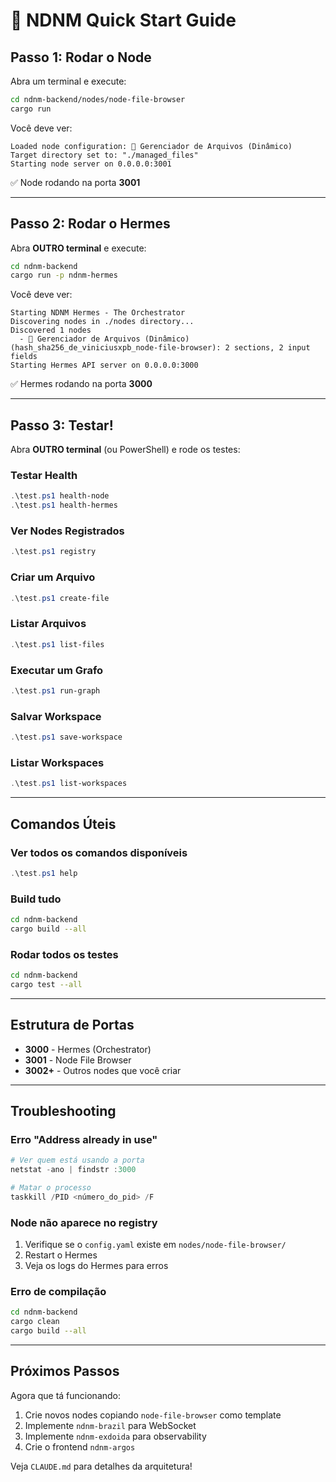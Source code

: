 # 🚀 NDNM Quick Start Guide

## Passo 1: Rodar o Node

Abra um terminal e execute:

```bash
cd ndnm-backend/nodes/node-file-browser
cargo run
```

Você deve ver:
```
Loaded node configuration: 📂 Gerenciador de Arquivos (Dinâmico)
Target directory set to: "./managed_files"
Starting node server on 0.0.0.0:3001
```

✅ Node rodando na porta **3001**

---

## Passo 2: Rodar o Hermes

Abra **OUTRO terminal** e execute:

```bash
cd ndnm-backend
cargo run -p ndnm-hermes
```

Você deve ver:
```
Starting NDNM Hermes - The Orchestrator
Discovering nodes in ./nodes directory...
Discovered 1 nodes
  - 📂 Gerenciador de Arquivos (Dinâmico) (hash_sha256_de_viniciusxpb_node-file-browser): 2 sections, 2 input fields
Starting Hermes API server on 0.0.0.0:3000
```

✅ Hermes rodando na porta **3000**

---

## Passo 3: Testar!

Abra **OUTRO terminal** (ou PowerShell) e rode os testes:

### Testar Health

```powershell
.\test.ps1 health-node
.\test.ps1 health-hermes
```

### Ver Nodes Registrados

```powershell
.\test.ps1 registry
```

### Criar um Arquivo

```powershell
.\test.ps1 create-file
```

### Listar Arquivos

```powershell
.\test.ps1 list-files
```

### Executar um Grafo

```powershell
.\test.ps1 run-graph
```

### Salvar Workspace

```powershell
.\test.ps1 save-workspace
```

### Listar Workspaces

```powershell
.\test.ps1 list-workspaces
```

---

## Comandos Úteis

### Ver todos os comandos disponíveis
```powershell
.\test.ps1 help
```

### Build tudo
```bash
cd ndnm-backend
cargo build --all
```

### Rodar todos os testes
```bash
cd ndnm-backend
cargo test --all
```

---

## Estrutura de Portas

- **3000** - Hermes (Orchestrator)
- **3001** - Node File Browser
- **3002+** - Outros nodes que você criar

---

## Troubleshooting

### Erro "Address already in use"

```powershell
# Ver quem está usando a porta
netstat -ano | findstr :3000

# Matar o processo
taskkill /PID <número_do_pid> /F
```

### Node não aparece no registry

1. Verifique se o `config.yaml` existe em `nodes/node-file-browser/`
2. Restart o Hermes
3. Veja os logs do Hermes para erros

### Erro de compilação

```bash
cd ndnm-backend
cargo clean
cargo build --all
```

---

## Próximos Passos

Agora que tá funcionando:

1. Crie novos nodes copiando `node-file-browser` como template
2. Implemente `ndnm-brazil` para WebSocket
3. Implemente `ndnm-exdoida` para observability
4. Crie o frontend `ndnm-argos`

Veja `CLAUDE.md` para detalhes da arquitetura!
